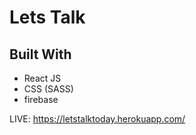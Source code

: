 # Lets Talk


## Built With

* React JS
* CSS (SASS)
* firebase

LIVE: https://letstalktoday.herokuapp.com/
